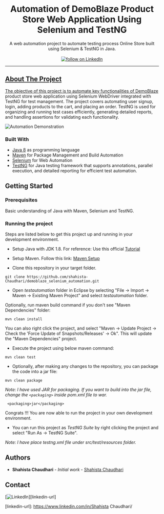 <!-- PROJECT HEADER -->
<p align="center">
  <!--PROJECT TITLE AND DESCRIPTION -->
 <h1 align="center">Automation of DemoBlaze Product Store Web Application Using Selenium and TestNG</h1>

  <p align="center">
    A web automation project to automate testing process Online Store built using Selenium & TestNG in Java.
    <br /><br/>
    <a href="https://www.linkedin.com/in/Shahista Chaudhari">
        <img src="https://img.shields.io/badge/-LinkedIn-black.svg?style=for-the-badge&logo=linkedin&colorB=555"
            alt="follow on LinkedIn"></a>
    <a href="">
  </p>
</p>
<hr>

<!-- ABOUT THE PROJECT -->

## About The Project
The objective of this project is to automate key functionalities of [DemoBlaze](https://www.demoblaze.com/index.html) product store web application using Selenium WebDriver integrated with TestNG for test management. The project covers automating user signup, login, adding products to the cart, and placing an order. TestNG is used for organizing and running test cases efficiently, generating detailed reports, and handling assertions for validating each functionality.

![Automation Demonstration](./demo.gif)


### Built With
* [Java 8](https://www.oracle.com/java/technologies/javase/javase-jdk8-downloads.html) as programming language
* [Maven](https://maven.apache.org/) for Package Management and Build Automation
* [Selenium](https://www.selenium.dev/) for Web Automation
* [TestNG](https://testng.org/) for Java testing framework that supports annotations, parallel execution, and detailed reporting for efficient test automation.

<!-- GETTING STARTED -->
## Getting Started

### Prerequisites
  Basic understanding of Java with Maven, Selenium and TestNG.

### Running the project
Steps are listed below to get this project up and running in your development environment.

* Setup Java with JDK 1.8. For reference: Use this official [Tutorial](https://docs.oracle.com/javase/10/install/installation-jdk-and-jre-microsoft-windows-platforms.htm)

* Setup Maven. Follow this link: [Maven Setup](https://maven.apache.org/install.html)

* Clone this repository in your target folder.
```
git clone https://github.com/shahista-Chaudhari/demoblaze_selenium_automation.git
```

* Open _testautomation_ folder in Eclipse by selecting "File -> Import -> Maven -> Existing Maven Project" and select _testautomation_ folder. 
  
Optionally, run maven build command if you don't see "Maven Dependencies" folder:

```
mvn clean install
```

You can also right click the project, and select "Maven -> Update Project -> Check the 'Force Update of Snapshots/Releases' -> Ok". This will update the "Maven Dependencies" project.

* Execute the project using below maven command:

```
mvn clean test
```

* Optionally, after making any changes to the repository, you can package the code into a jar file:
  
```
mvn clean package
```
  
_Note: I have used JAR for packaging. If you want to build into the jar file, change the `<packaging>` inside pom.xml file to war._

```
 <packaging>jar</packaging>
```

Congrats !!! You are now able to run the project in your own development environment.

* You can run this project as _TestNG Suite_ by right clicking the project and select "Run As -> TestNG Suite".

_Note: I have place *testng.xml* file under src/test/resources folder._

## Authors

* **Shahista Chaudhari** - *Initial work* - [Shahista Chaudhari](https://github.com/shahista-Chaudhari/)

## Contact
[![LinkedIn][linkedin-shield]][linkedin-url]

<!-- MARKDOWN LINKS & IMAGES -->
<!-- https://www.markdownguide.org/basic-syntax/#reference-style-links -->
[linkedin-shield]: https://img.shields.io/badge/-LinkedIn-black.svg?style=for-the-badge&logo=linkedin&colorB=555
[linkedin-url]: https://www.linkedin.com/in/Shahista Chaudhari/
